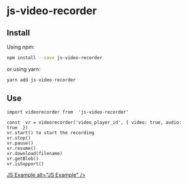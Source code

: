 # js-video-recorder

## Install

Using npm:

```sh
npm install --save js-video-recorder
```

or using yarn:

```sh
yarn add js-video-recorder
```

## Use

```
import videorecorder from  'js-video-recorder'

const  vr = videorecorder('video_player_id', { video: true, audio: true  })
vr.start() to start the recording
vr.stop()
vr.pause()
vr.resume()
vr.download(filename)
vr.getBlob()
vr.isSupport()
```
<a href="https://jsfiddle.net/hitesh399/j2mxbeqy/?utm_source=website&utm_medium=embed&utm_campaign=j2mxbeqy" target="_blank">JS Example
alt="JS Example" /></a>
